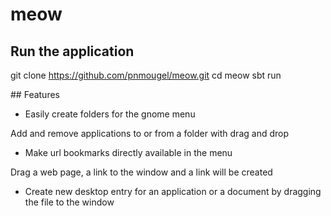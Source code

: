 # meow

## Run the application

git clone https://github.com/pnmougel/meow.git
cd meow
sbt run

## Features

* Easily create folders for the gnome menu

Add and remove applications to or from a folder with drag and drop

* Make url bookmarks directly available in the menu

Drag a web page, a link to the window and a link will be created

* Create new desktop entry for an application or a document by dragging the file to the window